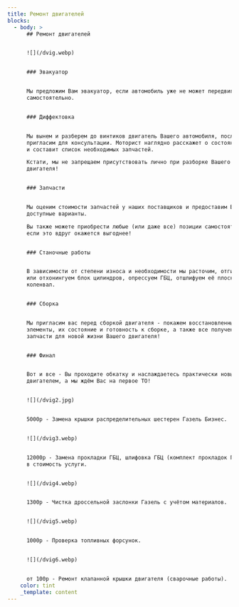 ```yaml
---
title: Ремонт двигателей
blocks:
  - body: >
      ## Ремонт двигателей


      ![](/dvig.webp)


      ### Эвакуатор


      Мы предложим Вам эвакуатор, если автомобиль уже не может передвигаться
      самостоятельно.


      ### Диффектовка


      Мы вынем и разберем до винтиков двигатель Вашего автомобиля, после чего
      пригласим для консультации. Моторист наглядно расскажет о состоянии мотора
      и составит список необходимых запчастей.

      Кстати, мы не запрещаем присутствовать лично при разборке Вашего
      двигателя!


      ### Запчасти


      Мы оценим стоимости запчастей у наших поставщиков и предоставим Вам все
      доступные варианты.

      Вы также можете приобрести любые (или даже все) позиции самостоятельно,
      если это вдруг окажется выгоднее!


      ### Станочные работы


      В зависимости от степени износа и необходимости мы расточим, отгильзуем
      или отхонингуем блок цилиндров, опрессуем ГБЦ, отшлифуем её плоскость и
      коленвал.


      ### Сборка


      Мы пригласим вас перед сборкой двигателя - покажем восстановленные
      элементы, их состояние и готовность к сборке, а также все полученные
      запчасти для новой жизни Вашего двигателя!


      ### Финал


      Вот и все - Вы проходите обкатку и наслаждаетесь практически новым
      двигателем, а мы ждём Вас на первое ТО!


      ![](/dvig2.jpg)


      5000р - Замена крышки распределительных шестерен Газель Бизнес.


      ![](/dvig3.webp)


      12000р - Замена прокладки ГБЦ, шлифовка ГБЦ (комплект прокладок ГБЦ входит
      в стоимость услуги.


      ![](/dvig4.webp)


      1300р - Чистка дроссельной заслонки Газель с учётом материалов.


      ![](/dvig5.webp)


      1000р - Проверка топливных форсунок.


      ![](/dvig6.webp)


      от 100р - Ремонт клапанной крышки двигателя (сварочные работы).
    color: tint
    _template: content
---
```



